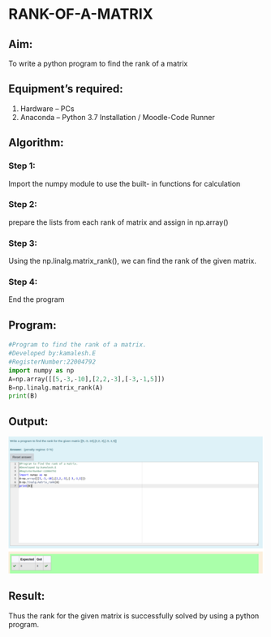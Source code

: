 # RANK-OF-A-MATRIX
## Aim:
To write a python program to find the rank of a matrix
## Equipment’s required:
1. 	Hardware – PCs
2. 	Anaconda – Python 3.7 Installation / Moodle-Code Runner
## Algorithm:
### Step 1:
Import the numpy module to use the built- in functions for calculation
### Step 2:
prepare the lists from each rank of matrix and assign in np.array()
### Step 3:
Using the np.linalg.matrix_rank(), we can find the rank of the given matrix.
### Step 4:
End the program
## Program:
```python
#Program to find the rank of a matrix.
#Developed by:kamalesh.E 
#RegisterNumber:22004792
import numpy as np
A=np.array([[5,-3,-10],[2,2,-3],[-3,-1,5]])
B=np.linalg.matrix_rank(A)
print(B)
```
## Output:
![](/Screenshot%20from%202022-12-20%2022-59-44.png)
## Result:
Thus the rank for the given matrix is successfully solved by  using a python program.


